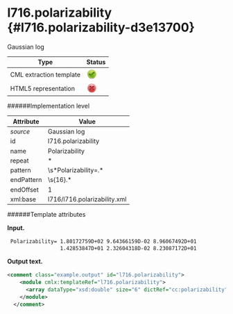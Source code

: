 # l716.polarizability {#l716.polarizability-d3e13700}

Gaussian log

| Type                                                                                                                                                | Status                                                                                                                                              |
|----|----|
| CML extraction template                                                                                                                             | ![](/imgs/Total.png)                                                                                                                                |
| HTML5 representation                                                                                                                                | ![](/imgs/None.png)                                                                                                                                 |

######Implementation level

| Attribute                                                                                                                                           | Value                                                                                                                                               |
|----|----|
| *source*                                                                                                                                            | Gaussian log                                                                                                                                        |
| id                                                                                                                                                  | l716.polarizability                                                                                                                                 |
| name                                                                                                                                                | Polarizability                                                                                                                                      |
| repeat                                                                                                                                              | \*                                                                                                                                                  |
| pattern                                                                                                                                             | \\s\*Polarizability=.\*                                                                                                                             |
| endPattern                                                                                                                                          | \\s{16}.\*                                                                                                                                          |
| endOffset                                                                                                                                           | 1                                                                                                                                                   |
| xml:base                                                                                                                                            | l716/l716.polarizability.xml                                                                                                                        |

######Template attributes

**Input.**

     Polarizability= 1.80172759D+02 9.64366159D-02 8.96067492D+01
                     1.42853847D+01 2.32604318D-02 8.23087172D+01
      

**Output text.**

```xml
<comment class="example.output" id="l716.polarizability">
    <module cmlx:templateRef="l716.polarizability">
      <array dataType="xsd:double" size="6" dictRef="cc:polarizability" cmlx:templateRef="polariz">180.172759 0.0964366159 89.6067492 14.2853847 0.0232604318 82.3087172</array>
    </module>
  </comment>
```
